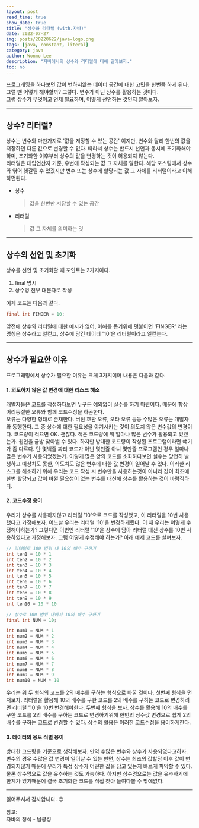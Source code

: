 ```yaml
---
layout: post
read_time: true
show_date: true
title: "상수와 리터럴 (with.자바)"
date: 2022-07-27
img: posts/20220622/java-logo.png
tags: [java, constant, literal]
category: java
author: Wonmo Lee
description: "자바에서의 상수와 리터럴에 대해 알아보자."
toc: no
---
```


프로그래밍을 하다보면 값이 변하지않는 데이터 공간에 대한 고민을 한번쯤 하게 된다. 그럴 땐 어떻게 해야할까? 그렇다. 변수가 아닌 상수를 활용하는 것이다.  
그럼 상수가 무엇이고 언제 필요하며, 어떻게 선언하는 것인지 알아보자.

* * *

## 상수? 리터럴?
상수는 변수와 마찬가지로 '값을 저장할 수 있는 공간' 이지만, 변수와 달리 한번의 값을 저장하면 다른 값으로 변경할 수 없다. 따라서 상수는 반드시 선언과 동시에 초기화해야 하며, 초기화한 이후부터 상수의 값을 변경하는 것이 허용되지 않는다.  
리터럴은 대입연산자 기준, 우변에 작성되는 값 그 자체를 말한다. 해당 포스팅에서 상수와 엮어 헷갈릴 수 있겠지만 변수 또는 상수에 할당되는 값 그 자체를 리터럴이라고 이해하면된다.

- 상수
    >값을 한번만 저장할 수 있는 공간
- 리터럴
    >값 그 자체를 의미하는 것

* * *

## 상수의 선언 및 초기화
상수를 선언 및 초기화할 때 포인트는 2가지이다.
1. final 명시
2. 상수명 전부 대문자로 작성

예제 코드는 다음과 같다.
```java
final int FINGER = 10;
```

앞전에 상수와 리터럴에 대한 예시가 없어, 이해를 돕기위해 덧붙이면 'FINGER' 라는 명칭은 상수라고 일컫고, 상수에 담긴 데이터 '10'은 리터럴이라고 일컫는다.

* * *

## 상수가 필요한 이유
프로그래밍에서 상수가 필요한 이유는 크게 3가지이며 내용은 다음과 같다.

#### 1. 의도하지 않은 값 변경에 대한 리스크 해소
개발자들은 코드를 작성하다보면 누구든 예외없이 실수를 하기 마련이다. 때문에 항상 어리둥절한 오류와 함께 코드수정을 하곤한다.  
오류는 다양한 형태로 존재한다. 버전 호환 오류, 오타 오류 등등 수많은 오류는 개발자와 동행한다. 그 중 상수에 대한 필요성을 야기시키는 것이 의도치 않은 변수값의 변경이다.
코드량이 적으면 OK. 괜찮다. 적은 코드량에 뭐 얼마나 많은 변수가 활용되고 있겠는가. 원인을 금방 찾아낼 수 있다. 
하지만 방대한 코드량이 작성된 프로그램이라면 얘기가 좀 다르다. 단 몇백줄 짜리 코드가 아닌 몇천줄 아니 몇만줄 프로그램인 경우 얼마나 많은 변수가 사용되었겠는가. 이렇게 많은 양의 코드를 소화하다보면 실수는 당연히 발생하고 예상치도 못한, 의도치도 않은 변수에 대한 값 변경이 일어날 수 있다. 이러한 리스크를 해소하기 위해 우리는 코드 작성 시 변수만을 사용하는것이 아니라 값이 최초에 한번 할당되고 값이 바뀔 필요성이 없는 변수를 대신해 상수를 활용하는 것이 바람직하다.

#### 2. 코드수정 용이
우리가 상수를 사용하지않고 리터럴 '10'으로 코드를 작성했고, 이 리터럴을 10번 사용했다고 가정해보자. 어느날 우리는 리터럴 '10'을 변경하게됬다. 이 때 우리는 어떻게 수정해야하는가? 
그렇다면 이번엔 리터럴 '10'을 상수에 담아 리터럴 대신 상수를 10번 사용하였다고 가정해보자. 그럼 어떻게 수정해야 하는가? 아래 예제 코드를 살펴보자.
```java
// 리터럴로 100 범위 내 10의 배수 구하기
int ten1 = 10 * 1
int ten2 = 10 * 2
int ten3 = 10 * 3
int ten4 = 10 * 4
int ten5 = 10 * 5
int ten6 = 10 * 6
int ten7 = 10 * 7
int ten8 = 10 * 8
int ten9 = 10 * 9
int ten10 = 10 * 10

// 상수로 100 범위 내에서 10의 배수 구하기
final int NUM = 10;

int num1 = NUM * 1
int num2 = NUM * 2
int num3 = NUM * 3
int num4 = NUM * 4
int num5 = NUM * 5
int num6 = NUM * 6
int num7 = NUM * 7
int num8 = NUM * 8
int num9 = NUM * 9
int num10 = NUM * 10
```

우리는 위 두 형식의 코드를 2의 배수를 구하는 형식으로 바꿀 것이다. 첫번째 형식을 먼저보자. 리터럴을 활용해 10의 배수를 구한 코드를 2의 배수를 구하는 코드로 변경하려면 리터럴 '10'을 10번 변경해야한다. 두번째 형식을 보자. 상수를 활용해 10의 배수를 구한 코드를 2의 배수를 구하는 코드로 변경하기위해 한번의 상수값 변경으로 쉽게 2의 배수를 구하는 코드로 변경할 수 있다. 상수의 활용은 이러한 코드수정을 용이하게한다.

#### 3. 데이터의 용도 식별 용이
방대한 코드량을 기준으로 생각해보자. 만약 수많은 변수와 상수가 사용되었다고하자. 변수의 경우 수많은 값 변경이 일어날 수 있는 반면, 상수는 최초의 값할당 이후 값이 변경되지않기 때문에 우리가 특정 상수가 어떤한 값을 담고 있는지 빠르게 파악할 수 있다. 물론 상수명으로 값을 유추하는 것도 가능하다. 하지만 상수명으로는 값을 유추하기에 한계가 있기때문에 결국 초기화한 코드를 직접 찾아 들여다볼 수 밖에없다.

* * *

읽어주셔서 감사합니다. 😊

참고:  
자바의 정석 - 남궁성